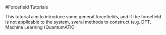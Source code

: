 #Forcefield Tutorials

This tutorial aim to introduce some general forcefields, and if the forcefield is not applicable to the system, sveral methods to construct (e.g. DFT, Machine Learning (QuantumATK)
